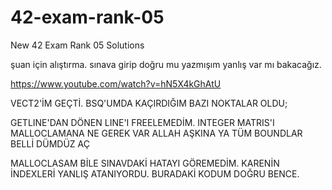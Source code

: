 # 42-exam-rank-05
New 42 Exam Rank 05 Solutions

şuan için alıştırma. sınava girip doğru mu yazmışım yanlış var mı bakacağız.

https://www.youtube.com/watch?v=hN5X4kGhAtU


VECT2'İM GEÇTİ. BSQ'UMDA KAÇIRDIĞIM BAZI NOKTALAR OLDU;

GETLINE'DAN DÖNEN LINE'I FREELEMEDİM.
INTEGER MATRIS'I MALLOCLAMANA NE GEREK VAR ALLAH AŞKINA YA TÜM BOUNDLAR BELLİ DÜMDÜZ AÇ

MALLOCLASAM BİLE SINAVDAKİ HATAYI GÖREMEDİM. KARENİN İNDEXLERİ YANLIŞ ATANIYORDU. BURADAKİ KODUM DOĞRU BENCE.
